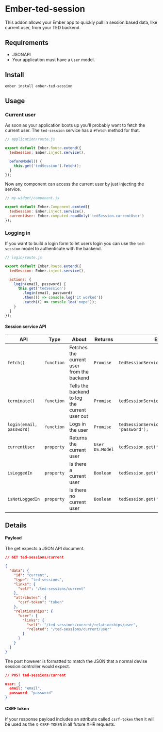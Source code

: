 # Ember-ted-session

This addon allows your Ember app to quickly pull in session based data,
like current user, from your TED backend.

## Requirements

* JSONAPI
* Your application must have a `User` model.

## Install

`ember install ember-ted-session`

## Usage

### Current user

As soon as your application boots up you'll probably want to fetch the
current user. The `ted-session` service has a `#fetch` method for that.

```javascript
// application/route.js

export default Ember.Route.extend({
  tedSession: Ember.inject.service(),

  beforeModel() {
    this.get('tedSession').fetch();
  }
});
```

Now any component can access the current user by just injecting the
service.

```javascript
// my-widget/component.js

export default Ember.Component.exnted({
  tedSession: Ember.inject.service(),
  currentUser: Ember.computed.readOnly('tedSession.currentUser')
});
```

### Logging in

If you want to build a login form to let users login you can use the
`ted-session` model to authenticate with the backend.

```javascript
// login/route.js

export default Ember.Route.extend({
  tedSession: Ember.inject.service(),

  actions: {
    login(email, password) {
      this.get('tedSession')
        .login(email, password)
        .then(() => console.log('it worked'))
        .catch(() => console.loa('nope'));
    }
  }
});
```

#### Session service API

API | Type | About | Returns | Example
--- | --- | --- | --- | ---
`fetch()` | `function` | Fetches the current user from the backend | `Promise` | `tedSessionService.fetch()`
`terminate()` | `function` | Tells the backend to log the current user out | `Promise` | `tedSessionService.terminate()`
`login(email, password)` | `function` | Logs in the user | `Promise` | `tedSessionService.login('rt@ted.com', 'password');`
`currentUser` | `property` | Returns the current user | `User DS.Model` | `tedSession.get('currentUser')`
`isLoggedIn` | `property` | Is there a current user | `Boolean` | `tedSession.get('isLoggedIn')`
`isNotLoggedIn` | `property` | Is there no current user | `Boolean` | `tedSession.get('isNotLoggedIn')`

## Details

#### Payload

The get expects a JSON API document.

```json
// GET ted-sessions/current

{
  "data": {
    "id": "current",
    "type": "ted-sessions",
    "links": {
      "self": "/ted-sessions/current"
    },
    "attributes": {
      "csrf-token": "token"
    },
    "relationships": {
      "user": {
        "links": {
          "self": "/ted-sessions/current/relationships/user",
          "related": "/ted-sessions/current/user"
        }
      }
    }
  }
}
```

The post however is formatted to match the JSON that a normal devise
session controller would expect.


```json
// POST ted-sessions/current

user: {
  email: "email",
  password: "password"
}
```

#### CSRF token

If your response payload includes an attribute called `csrf-token` then
it will be used as the `X-CSRF-TOKEN` in all future XHR requests.


